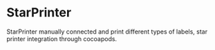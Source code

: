 # StarPrinter
StarPrinter manually connected and print different types of labels, star printer integration through cocoapods.
